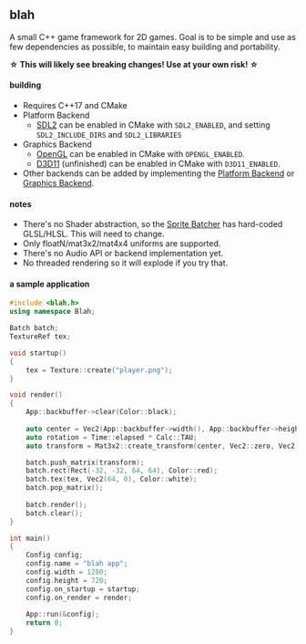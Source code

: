 ## blah
A small C++ game framework for 2D games.
Goal is to be simple and use as few dependencies as possible, to maintain easy building and portability.

**☆ This will likely see breaking changes! Use at your own risk! ☆**

#### building
 - Requires C++17 and CMake
 - Platform Backend
	- [SDL2](https://github.com/NoelFB/blah/blob/master/private/blah/internal/platform_backend_sdl2.cpp) can be enabled in CMake with `SDL2_ENABLED`, and setting `SDL2_INCLUDE_DIRS` and `SDL2_LIBRARIES`
 - Graphics Backend
	- [OpenGL](https://github.com/NoelFB/blah/blob/master/private/blah/internal/graphics_backend_gl.cpp) can be enabled in CMake with `OPENGL_ENABLED`.
	- [D3D11](https://github.com/NoelFB/blah/blob/master/private/blah/internal/graphics_backend_d3d11.cpp) (unfinished) can be enabled in CMake with `D3D11_ENABLED`.
 - Other backends can be added by implementing the [Platform Backend](https://github.com/NoelFB/blah/blob/master/private/blah/internal/platform_backend.h) or [Graphics Backend](https://github.com/NoelFB/blah/blob/master/private/blah/internal/graphics_backend.h).

#### notes
 - There's no Shader abstraction, so the [Sprite Batcher](https://github.com/NoelFB/blah/blob/master/public/blah/drawing/batch.h) has hard-coded GLSL/HLSL. This will need to change.
 - Only floatN/mat3x2/mat4x4 uniforms are supported.
 - There's no Audio API or backend implementation yet.
 - No threaded rendering so it will explode if you try that.

#### a sample application

```cpp
#include <blah.h>
using namespace Blah;

Batch batch;
TextureRef tex;

void startup()
{
	tex = Texture::create("player.png");
}

void render()
{
	App::backbuffer->clear(Color::black);
	
	auto center = Vec2(App::backbuffer->width(), App::backbuffer->height()) / 2;
	auto rotation = Time::elapsed * Calc::TAU;
	auto transform = Mat3x2::create_transform(center, Vec2::zero, Vec2::one, rotation);

	batch.push_matrix(transform);
	batch.rect(Rect(-32, -32, 64, 64), Color::red);
	batch.tex(tex, Vec2(64, 0), Color::white);
	batch.pop_matrix();
	
	batch.render();
	batch.clear();
}

int main()
{
	Config config;
	config.name = "blah app";
	config.width = 1280;
	config.height = 720;
	config.on_startup = startup;
	config.on_render = render;
	
	App::run(&config);
	return 0;
}

```
